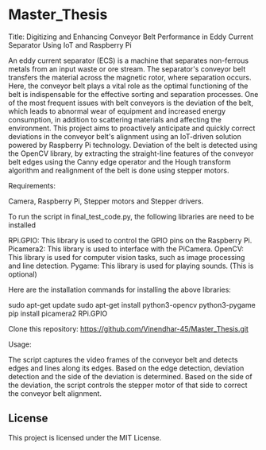 # Master_Thesis
Title: Digitizing and Enhancing Conveyor Belt Performance in Eddy Current Separator Using IoT and Raspberry Pi

An eddy current separator (ECS) is a machine that separates non-ferrous metals from an input waste or ore stream. The separator's conveyor belt transfers the material across the magnetic rotor, where separation occurs. Here, the conveyor belt plays a vital role as the optimal functioning of the belt is indispensable for the effective sorting and separation processes. One of the most frequent issues with belt conveyors is the deviation of the belt, which leads to abnormal wear of equipment and increased energy consumption, in addition to scattering materials and affecting the environment. This project aims to proactively anticipate and quickly correct deviations in the conveyor belt's alignment using an IoT-driven solution powered by Raspberry Pi technology. Deviation of the belt is detected using the OpenCV library, by extracting the straight-line features of the conveyor belt edges using the Canny edge operator and the Hough transform algorithm and realignment of the belt is done using stepper motors.

Requirements:

Camera, Raspberry Pi, Stepper motors and Stepper drivers.

To run the script in final_test_code.py, the following libraries are need to be installed

RPi.GPIO: This library is used to control the GPIO pins on the Raspberry Pi.
Picamera2: This library is used to interface with the PiCamera.
OpenCV: This library is used for computer vision tasks, such as image processing and line detection.
Pygame: This library is used for playing sounds. (This is optional)

Here are the installation commands for installing the above libraries:

sudo apt-get update
sudo apt-get install python3-opencv python3-pygame
pip install picamera2 RPi.GPIO 

Clone this repository: https://github.com/Vinendhar-45/Master_Thesis.git

Usage:

The script captures the video frames of the conveyor belt and detects edges and lines along its edges.
Based on the edge detection, deviation detection and the side of the deviation is determined.
Based on the side of the deviation, the script controls the stepper motor of that side to correct the conveyor belt alignment.

## License

This project is licensed under the MIT License.
